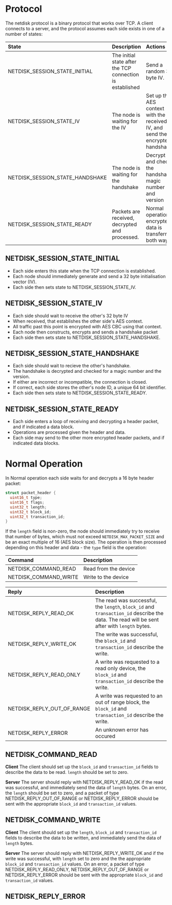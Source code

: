 # Protocol

The netdisk protocol is a binary protocol that works over TCP. A client connects to a server, and the protocol assumes each side exists in one of a number of states:

| State                            | Description                                                 | Actions                                                                       |
|:---------------------------------|:------------------------------------------------------------|:------------------------------------------------------------------------------|
| NETDISK_SESSION_STATE_INITIAL    | The initial state after the TCP connection is established   | Send a random 32 byte IV.                                                     |
| NETDISK_SESSION_STATE_IV         | The node is waiting for the IV                              | Set up the AES context with the received IV, and send the encrypted handshake |
| NETDISK_SESSION_STATE_HANDSHAKE  | The node is waiting for the handshake                       | Decrypt and check the handshake magic number and version                      |
| NETDISK_SESSION_STATE_READY      | Packets are received, decrypted and processed.              | Normal operation, encrypted data is transferred both ways                     |

## NETDISK_SESSION_STATE_INITIAL

* Each side enters this state when the TCP connection is established. 
* Each node should immediately generate and send a 32 byte initialisation vector (IV).
* Each side then sets state to NETDISK_SESSION_STATE_IV.

## NETDISK_SESSION_STATE_IV

* Each side should wait to receive the other's 32 byte IV
* When received, that establishes the other side's AES context.
* All traffic past this point is encrypted with AES CBC using that context.
* Each node then constructs, encrypts and sends a handshake packet
* Each side then sets state to NETDISK_SESSION_STATE_HANDSHAKE.

## NETDISK_SESSION_STATE_HANDSHAKE

* Each side should wait to recieve the other's handshake.
* The handshake is decrypted and checked for a magic number and the version.
* If either are incorrect or incompatible, the connection is closed.
* If correct, each side stores the other's node ID, a unique 64 bit identifier.
* Each side then sets state to NETDISK_SESSION_STATE_READY.

## NETDISK_SESSION_STATE_READY

* Each side enters a loop of receiving and decrypting a header packet, and if indicated a data block.
* Operations are processed given the header and data.
* Each side may send to the other more encrypted header packets, and if indicated data blocks.

# Normal Operation

In Normal operation each side waits for and decrypts a 16 byte header packet:

```c
struct packet_header {
  uint16_t type;
  uint16_t flags;
  uint32_t length;
  uint32_t block_id;
  uint32_t transaction_id;
}
```

If the `length` field is non-zero, the node should immediately try to receive that number of bytes, which must not exceed `NETDISK_MAX_PACKET_SIZE` and be an exact multiple of 16 (AES block size).
The operation is then processed depending on this header and data - the `type` field is the operation:

| Command                          | Description                                                                                                                                |
|:---------------------------------|:-------------------------------------------------------------------------------------------------------------------------------------------|
| NETDISK_COMMAND_READ             | Read from the device                                                                                                                       |
| NETDISK_COMMAND_WRITE            | Write to the device                                                                                                                        |

| Reply                            | Description                                                                                                                                |
|:---------------------------------|:-------------------------------------------------------------------------------------------------------------------------------------------|
| NETDISK_REPLY_READ_OK            | The read was successful, the `length`, `block_id` and `transaction_id` describe the data. The read will be sent after with `length` bytes. |
| NETDISK_REPLY_WRITE_OK           | The write was successful, the `block_id` and `transaction_id` describe the write.                                                          |
| NETDISK_REPLY_READ_ONLY          | A write was requested to a read only device, the `block_id` and `transaction_id` describe the write.                                       |
| NETDISK_REPLY_OUT_OF_RANGE       | A write was requested to an out of range block, the `block_id` and `transaction_id` describe the write.                                    |
| NETDISK_REPLY_ERROR              | An unknown error has occured                                                                                                               |

## NETDISK_COMMAND_READ

**Client**
The client should set up the `block_id` and `transaction_id` fields to describe the data to be read. `length` should be set to zero.

**Server**
The server should reply with NETDISK_REPLY_READ_OK if the read was successful, and immediately send the data of `length` bytes. On an error, the `length` should be set to zero, and a packet of type NETDISK_REPLY_OUT_OF_RANGE or NETDISK_REPLY_ERROR should be sent with the appropriate `block_id` and `transaction_id` values.

## NETDISK_COMMAND_WRITE

**Client**
The client should set up the `length`, `block_id` and `transaction_id` fields to describe the data to be written, and immediately send the data of `length` bytes.

**Server**
The server should reply with NETDISK_REPLY_WRITE_OK and if the write was successful, with `length` set to zero and the the appropriate `block_id` and `transaction_id` values. On an error, a packet of type NETDISK_REPLY_READ_ONLY, NETDISK_REPLY_OUT_OF_RANGE or NETDISK_REPLY_ERROR should be sent with the appropriate `block_id` and `transaction_id` values.

## NETDISK_REPLY_ERROR

